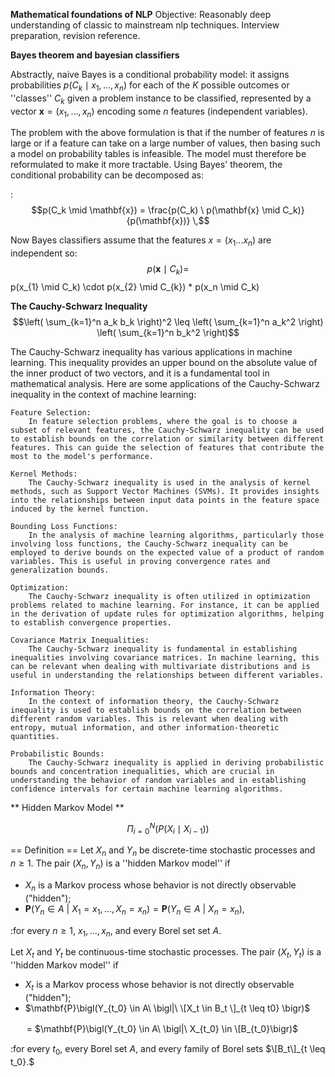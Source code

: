 **Mathematical foundations of NLP**
Objective: Reasonably deep understanding of classic to mainstream nlp techniques. Interview preparation, revision reference.


**Bayes theorem and bayesian classifiers**

Abstractly, naive Bayes is a conditional probability model: it assigns probabilities $p(C_k \mid x_1, \ldots, x_n)$ for each of the $K$ possible outcomes or ''classes'' $C_k$ given a problem instance to be classified, represented by a vector $\mathbf{x} = (x_1, \ldots, x_n)$ encoding some $n$ features (independent variables).

The problem with the above formulation is that if the number of features $n$ is large or if a feature can take on a large number of values, then basing such a model on probability tables is infeasible. The model must therefore be reformulated to make it more tractable. Using Bayes' theorem, the conditional probability can be decomposed as:

: $$p(C_k \mid \mathbf{x}) = \frac{p(C_k) \ p(\mathbf{x} \mid C_k)}{p(\mathbf{x})} \,$$

Now Bayes classifiers assume that the features $x = (x_1 ... x_n)$ are independent so:
$$ p(\mathbf{x} \mid C_k) = $$ p(x_{1} \mid C_k) \cdot p(x_{2} \mid C_{k}) * p(x_n \mid C_k)

**The Cauchy-Schwarz Inequality**
$$\left( \sum_{k=1}^n a_k b_k \right)^2 \leq \left( \sum_{k=1}^n a_k^2 \right) \left( \sum_{k=1}^n b_k^2 \right)$$

The Cauchy-Schwarz inequality has various applications in machine learning. This inequality provides an upper bound on the absolute value of the inner product of two vectors, and it is a fundamental tool in mathematical analysis. Here are some applications of the Cauchy-Schwarz inequality in the context of machine learning:

    Feature Selection:
        In feature selection problems, where the goal is to choose a subset of relevant features, the Cauchy-Schwarz inequality can be used to establish bounds on the correlation or similarity between different features. This can guide the selection of features that contribute the most to the model's performance.

    Kernel Methods:
        The Cauchy-Schwarz inequality is used in the analysis of kernel methods, such as Support Vector Machines (SVMs). It provides insights into the relationships between input data points in the feature space induced by the kernel function.

    Bounding Loss Functions:
        In the analysis of machine learning algorithms, particularly those involving loss functions, the Cauchy-Schwarz inequality can be employed to derive bounds on the expected value of a product of random variables. This is useful in proving convergence rates and generalization bounds.

    Optimization:
        The Cauchy-Schwarz inequality is often utilized in optimization problems related to machine learning. For instance, it can be applied in the derivation of update rules for optimization algorithms, helping to establish convergence properties.

    Covariance Matrix Inequalities:
        The Cauchy-Schwarz inequality is fundamental in establishing inequalities involving covariance matrices. In machine learning, this can be relevant when dealing with multivariate distributions and is useful in understanding the relationships between different variables.

    Information Theory:
        In the context of information theory, the Cauchy-Schwarz inequality is used to establish bounds on the correlation between different random variables. This is relevant when dealing with entropy, mutual information, and other information-theoretic quantities.

    Probabilistic Bounds:
        The Cauchy-Schwarz inequality is applied in deriving probabilistic bounds and concentration inequalities, which are crucial in understanding the behavior of random variables and in establishing confidence intervals for certain machine learning algorithms.

** Hidden Markov Model **

$$\Pi_{i=0}^N \left( P(X_i \mid X_{i-1}) \right) $$

== Definition ==
Let $X_n$ and $Y_n$ be discrete-time stochastic processes and $n\geq 1$. The pair $(X_n,Y_n)$ is a ''hidden Markov model'' if

* $X_n$ is a Markov process whose behavior is not directly observable ("hidden");
* $\mathbf{P}\bigl(Y_n \in A\ \bigl|\ X_1=x_1,\ldots,X_n=x_n\bigr)=\mathbf{P}\bigl(Y_n \in A\ \bigl|\ X_n=x_n\bigr),$ 

:for every $n\geq 1,$ $x_1,\ldots, x_n,$ and every Borel set set $A$.

Let $X_t$ and $Y_t$ be continuous-time stochastic processes. The pair $(X_t,Y_t)$ is a ''hidden Markov model'' if

* $X_t$ is a Markov process whose behavior is not directly observable ("hidden");
* $\mathbf{P}\bigl(Y_{t_0} \in A\ \bigl|\ \[X_t \in B_t \]_{t \leq t0} \bigr)$


 ㅤㅤ= $\mathbf{P}\bigl(Y_{t_0} \in A\ \bigl|\ X_{t_0} \in \[B_{t_0}\bigr)$

:for every $t_0,$ every Borel set $A,$ and every family of Borel sets $\[B_t\]_{t \leq t_0}.$
